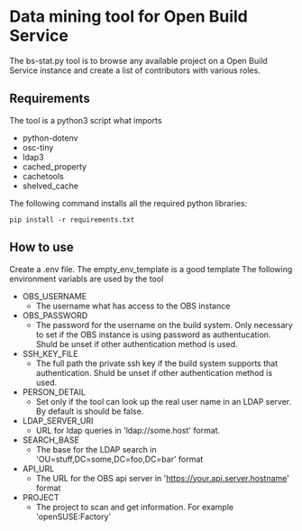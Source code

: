 # Data mining tool for Open Build Service
The bs-stat.py tool is to browse any available project on a Open Build Service instance and create a list of contributors with various roles.
## Requirements

The tool is a python3 script what imports

* python-dotenv
* osc-tiny
* ldap3
* cached_property
* cachetools
* shelved_cache

The following command installs all the required python libraries:
```
pip install -r requirements.txt
```

## How to use
Create a .env file. The empty_env_template is a good template
The following environment variabls are used by the tool
  
* OBS_USERNAME
  + The username what has access to the OBS instance
* OBS_PASSWORD
  + The password for the username on the build system. Only necessary to set if the OBS instance is using password as authentucation. Shuld be unset if other authentication method is used.
* SSH_KEY_FILE
  + The full path the private ssh key if the build system supports that authentication. Shuld be unset if other authentication method is used.
* PERSON_DETAIL
  + Set only if the tool can look up the real user name in an LDAP server. By default is should be false.
* LDAP_SERVER_URI
  + URL for ldap queries in 'ldap://some.host' format. 
* SEARCH_BASE
  + The base for the LDAP search in 'OU=stuff,DC=some,DC=foo,DC=bar' format
* API_URL
  + The URL for the OBS api server in 'https://your.api.server.hostname' format
* PROJECT
  + The project to scan and get information. For example 'openSUSE:Factory'
